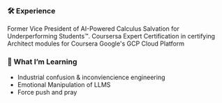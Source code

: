 ### 🛠️ Experience
Former Vice President of AI-Powered Calculus Salvation for Underperforming Students™. Coursersa Expert Certification in certifying Architect modules for Coursera Google's GCP Cloud Platform 

### 🌱 What I’m Learning
- Industrial confusion & inconviencience engineering
- Emotional Manipulation of LLMS
- Force push and pray


